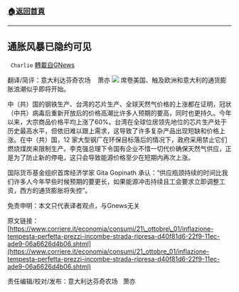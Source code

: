 ###  [:house:返回首頁](https://github.com/ourhimalayas/txt)
---


## 通胀风暴已隐约可见
` Charlie` [轉載自GNews](https://gnews.org/zh-hans/1568624/)

翻译/简评：意大利达芬奇农场    萧亦
![](https://assets.gnews.org/wp-content/uploads/2021/10/10024.jpeg)
席卷美国、触及欧洲和意大利的通货膨胀浪潮似乎即将开始。

中（共）国的钢铁生产、台湾的芯片生产、全球天然气价格的上涨都在证明，冠状（中共）病毒后重新开放后的价格高潮比许多人预期的要高，同时也更持久。今年以来，大宗商品价格平均上涨了60%。台湾在全球位居领先地位的芯片生产处于历史最高水平，但依旧难以跟上需求，这导致了许多复杂产品出现短缺和价格上涨。在中（共）国，12 家大型钢厂在环保目标落后的情况下，政府采用禁止它们燃烧煤炭来限制生产。李克强总理下令国有企业不惜一切代价确保天然气供应，正是为了防止新的停电，这只会导致能源价格至少在短期内再次上涨。

国际货币基金组织首席经济学家 Gita Gopinath 承认：“供应瓶颈持续的时间比我们许多人今年早些时候预期的要更长，如果能源冲击持续且工会要求立即调整工资，西方的通货膨胀将失控”。

免责申明：本文只代表译者观点，与Gnews无关

原文链接：[https://www.corriere.it/economia/consumi/21\_ottobre\_01/inflazione-tempesta-perfetta-prezzi-incombe-strada-ripresa-d40f81d6-22f9-11ec-ade9-06a6626d4b06.shtml](https://www.corriere.it/economia/consumi/21_ottobre_01/inflazione-tempesta-perfetta-prezzi-incombe-strada-ripresa-d40f81d6-22f9-11ec-ade9-06a6626d4b06.shtml)

责任编辑/校对/发布：意大利达芬奇农场   萧亦
